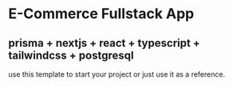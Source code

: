 # E-Commerce Fullstack App

## prisma + nextjs + react + typescript + tailwindcss + postgresql

use this template to start your project or just use it as a reference.
